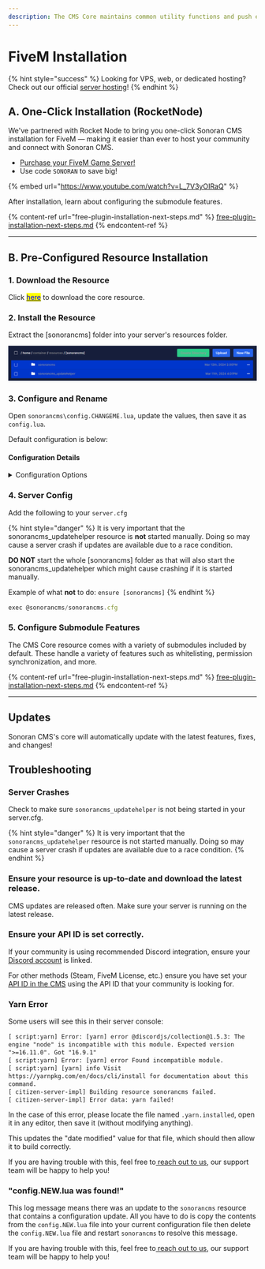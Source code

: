```yaml
---
description: The CMS Core maintains common utility functions and push event handling.
---
```


# FiveM Installation

{% hint style="success" %}
Looking for VPS, web, or dedicated hosting? Check out our official [server hosting](broken-reference)!
{% endhint %}

## A. One-Click Installation (RocketNode)

We've partnered with Rocket Node to bring you one-click Sonoran CMS installation for FiveM — making it easier than ever to host your community and connect with Sonoran CMS.

* [Purchase your FiveM Game Server!](https://sonoran.link/FA2ZbwUb)
* Use code `SONORAN` to save big!

{% embed url="https://www.youtube.com/watch?v=L_7V3yOIRaQ" %}

After installation, learn about configuring the submodule features.

{% content-ref url="free-plugin-installation-next-steps.md" %}
[free-plugin-installation-next-steps.md](free-plugin-installation-next-steps.md)
{% endcontent-ref %}

***

## B. Pre-Configured Resource Installation <a href="#pre-configured-resource-installation-recommended" id="pre-configured-resource-installation-recommended"></a>

### 1. Download the Resource

Click [<mark style="color:blue;">here</mark>](https://github.com/Sonoran-Software/sonorancms_core/releases) to download the core resource.

### 2. Install the Resource

Extract the \[sonorancms] folder into your server's resources folder.

![Sonoran CMS - Resource Installation Folder](../../../.gitbook/assets/CMS_ResourceFolder.png)

### 3. Configure and Rename

Open `sonorancms\config.CHANGEME.lua`, update the values, then save it as `config.lua`.

Default configuration is below:

#### Configuration Details

<details>

<summary>Configuration Options</summary>

| Config Option      | Description                                                                                                                                                                       |
| ------------------ | --------------------------------------------------------------------------------------------------------------------------------------------------------------------------------- |
| APIKey             | API Key found in the API Integration section of the Administrative Panel                                                                                                          |
| CommID             | Community ID found in the API Integration section of the Administrative Panel                                                                                                     |
| allowAutoUpdate    | When enabled, the resource will update itself. When disabled, it will simply show an update notification every 2 hours.                                                           |
| debug\_mode        | <p>When set to <code>true</code>, useful debugging information it outputted to the console.<br>Keep disabled in production due to console spam.</p>                               |
| apiUrl             | Default: `https://api.sonorancms.com/`                                                                                                                                            |
| apiIdType          | Type of api ID the core script should be searching for: `discord`, `steam`, `license`, etc.                                                                                       |
| serverId           | Default: `1` - ID of the Sonoran CMS server that this core resource should be tied to.                                                                                            |
| framework          | `none`, `qb-core`, or `esx`                                                                                                                                                       |
| MaxInventorySlots  | If using framework: `qb-core` you can specify the max inventory slots your inventory resource supports, this is for inventory management via the Game Panel's within Sonoran CMS. |
| restartWithPlayers | When set to `true`, it will auto-update the resource and restart it even if players are present on the server.                                                                    |

</details>

### 4. Server Config

Add the following to your `server.cfg`

{% hint style="danger" %}
It is very important that the sonorancms\_updatehelper resource is **not** started manually. Doing so may cause a server crash if updates are available due to a race condition.&#x20;

**DO NOT** start the whole \[sonorancms] folder as that will also start the sonorancms\_updatehelper which might cause crashing if it is started manually.&#x20;

Example of what **not** to do: `ensure [sonorancms]`
{% endhint %}

```javascript
exec @sonorancms/sonorancms.cfg
```

### 5. Configure Submodule Features

The CMS Core resource comes with a variety of submodules included by default. These handle a variety of features such as whitelisting, permission synchronization, and more.

{% content-ref url="free-plugin-installation-next-steps.md" %}
[free-plugin-installation-next-steps.md](free-plugin-installation-next-steps.md)
{% endcontent-ref %}

***

## Updates

Sonoran CMS's core will automatically update with the latest features, fixes, and changes!

## Troubleshooting

### Server Crashes

Check to make sure `sonorancms_updatehelper` is not being started in your server.cfg.

{% hint style="danger" %}
It is very important that the `sonorancms_updatehelper` resource is not started manually. Doing so may cause a server crash if updates are available due to a race condition.
{% endhint %}

### Ensure your resource is up-to-date and download the latest release.

CMS updates are released often. Make sure your server is running on the latest release.

### Ensure your API ID is set correctly.

If your community is using recommended Discord integration, ensure your [Discord account](https://info.sonoranbot.com/en/tutorials/getting-started/sonoran-cms-integration#h-1-discord-sso-linking) is linked.

For other methods (Steam, FiveM License, etc.) ensure you have set your [API ID in the CMS](../../../developer-api-documentation/api-integration/getting-started/api-id-system.md) using the API ID that your community is looking for.

### Yarn Error

Some users will see this in their server console:

```
[ script:yarn] Error: [yarn] error @discordjs/collection@1.5.3: The engine "node" is incompatible with this module. Expected version ">=16.11.0". Got "16.9.1"
[ script:yarn] Error: [yarn] error Found incompatible module.
[ script:yarn] [yarn] info Visit https://yarnpkg.com/en/docs/cli/install for documentation about this command.
[ citizen-server-impl] Building resource sonorancms failed.
[ citizen-server-impl] Error data: yarn failed!
```

In the case of this error, please locate the file named `.yarn.installed`, open it in any editor, then save it (without modifying anything).&#x20;

This updates the "date modified" value for that file, which should then allow it to build correctly.

If you are having trouble with this, feel free to[ reach out to us](https://support.sonoransoftware.com), our support team will be happy to help you!

### "config.NEW.lua was found!"

This log message means there was an update to the `sonorancms` resource that contains a configuration update. All you have to do is copy the contents from the `config.NEW.lua` file into your current configuration file then delete the `config.NEW.lua` file and restart `sonorancms` to resolve this message.

If you are having trouble with this, feel free to[ reach out to us](https://support.sonoransoftware.com), our support team will be happy to help you!

